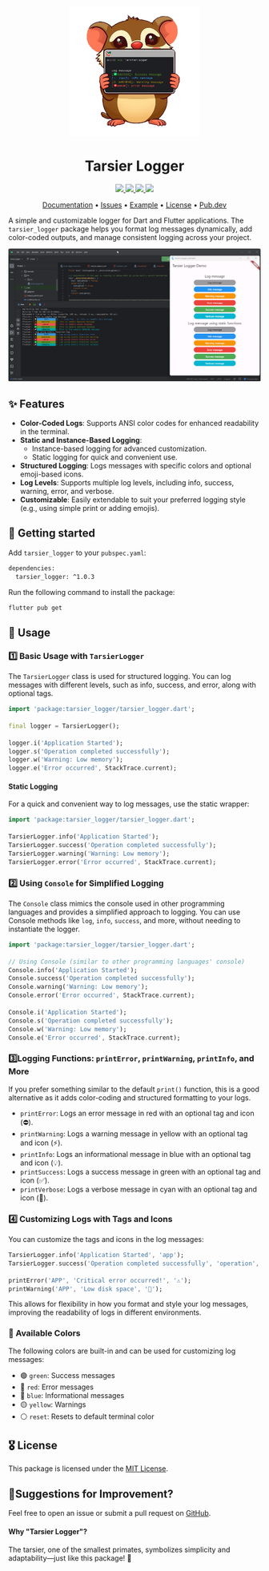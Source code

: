 <p align="center">
  <a href="https://pub.dev/packages/tarsier_logger">
    <img height="260" src="https://raw.githubusercontent.com/marianz-bonfire/tarsier_logger/master/assets/logo.png">
  </a>
  <h1 align="center">Tarsier Logger</h1>
</p>

<p align="center">
  <a href="https://pub.dev/packages/tarsier_logger">
    <img src="https://img.shields.io/pub/v/tarsier_logger?label=pub.dev&labelColor=333940&logo=dart">
  </a>
  <a href="https://pub.dev/packages/tarsier_logger/score">
    <img src="https://img.shields.io/pub/points/tarsier_logger?color=2E8B57&label=pub%20points">
  </a>
  <a href="https://github.com/marianz-bonfire/tarsier_logger/actions/workflows/dart.yml">
    <img src="https://github.com/marianz-bonfire/tarsier_logger/actions/workflows/dart.yml/badge.svg">
  </a>
  <a href="https://tarsier-marianz.blogspot.com">
    <img src="https://img.shields.io/static/v1?label=website&message=tarsier-marianz&labelColor=135d34&logo=blogger&logoColor=white&color=fd3a13">
  </a>
</p>

<p align="center">
  <a href="https://pub.dev/documentation/tarsier_logger/latest/">Documentation</a> •
  <a href="https://github.com/marianz-bonfire/tarsier_logger/issues">Issues</a> •
  <a href="https://github.com/marianz-bonfire/tarsier_logger/tree/master/example">Example</a> •
  <a href="https://github.com/marianz-bonfire/tarsier_logger/blob/master/LICENSE">License</a> •
  <a href="https://pub.dev/packages/tarsier_logger">Pub.dev</a>
</p>

A simple and customizable logger for Dart and Flutter applications. The `tarsier_logger` package helps you format log messages dynamically, add color-coded outputs, and manage consistent logging across your project.

<img src="https://raw.githubusercontent.com/marianz-bonfire/tarsier_logger/master/assets/demo.png">


## ✨ Features

- **Color-Coded Logs**: Supports ANSI color codes for enhanced readability in the terminal.
- **Static and Instance-Based Logging**:
  - Instance-based logging for advanced customization.
  - Static logging for quick and convenient use.
- **Structured Logging**: Logs messages with specific colors and optional emoji-based icons.
- **Log Levels**: Supports multiple log levels, including info, success, warning, error, and verbose.
- **Customizable**: Easily extendable to suit your preferred logging style (e.g., using simple print or adding emojis).


## 🚀 Getting started

Add `tarsier_logger` to your `pubspec.yaml`:
```bash
dependencies:
  tarsier_logger: ^1.0.3
```
Run the following command to install the package:
```bash
flutter pub get
```

## 📒 Usage

### 1️⃣ Basic Usage with `TarsierLogger`
The `TarsierLogger` class is used for structured logging. You can log messages with different levels, such as info, success, and error, along with optional tags.
```dart
import 'package:tarsier_logger/tarsier_logger.dart';

final logger = TarsierLogger();

logger.i('Application Started');
logger.s('Operation completed successfully');
logger.w('Warning: Low memory');
logger.e('Error occurred', StackTrace.current);
```

#### Static Logging
For a quick and convenient way to log messages, use the static wrapper:
```dart
import 'package:tarsier_logger/tarsier_logger.dart';

TarsierLogger.info('Application Started');
TarsierLogger.success('Operation completed successfully');
TarsierLogger.warning('Warning: Low memory');
TarsierLogger.error('Error occurred', StackTrace.current);
```
### 2️⃣ Using `Console` for Simplified Logging
The `Console` class mimics the console used in other programming languages and provides a simplified approach to logging. You can use Console methods like `log`, `info`, `success`, and more, without needing to instantiate the logger.

```dart
import 'package:tarsier_logger/tarsier_logger.dart';

// Using Console (similar to other programming languages' console)
Console.info('Application Started');
Console.success('Operation completed successfully');
Console.warning('Warning: Low memory');
Console.error('Error occurred', StackTrace.current);

Console.i('Application Started');
Console.s('Operation completed successfully');
Console.w('Warning: Low memory');
Console.e('Error occurred', StackTrace.current);

```

### 3️⃣Logging Functions: `printError`, `printWarning`, `printInfo`, and More

If you prefer something similar to the default `print()` function, this is a good alternative as it adds color-coding and structured formatting to your logs.
  - `printError`: Logs an error message in red with an optional tag and icon (⛔).
  - `printWarning`: Logs a warning message in yellow with an optional tag and icon (⚡).
  - `printInfo`: Logs an informational message in blue with an optional tag and icon (💡).
  - `printSuccess`: Logs a success message in green with an optional tag and icon (✅).
  - `printVerbose`: Logs a verbose message in cyan with an optional tag and icon (🚀).


### 4️⃣ Customizing Logs with Tags and Icons
You can customize the tags and icons in the log messages:
```dart
TarsierLogger.info('Application Started', 'app');
TarsierLogger.success('Operation completed successfully', 'operation', '✅');

printError('APP', 'Critical error occurred!', '⚠️');
printWarning('APP', 'Low disk space', '💾');
```

This allows for flexibility in how you format and style your log messages, improving the readability of logs in different environments.


### 🌈 Available Colors
The following colors are built-in and can be used for customizing log messages:

- 🟢 `green`: Success messages
- 🔴 `red`: Error messages
- 🔵 `blue`: Informational messages
- 🟡 `yellow`: Warnings
- ⚪ `reset`: Resets to default terminal color

## 🎖️ License
This package is licensed under the [MIT License](https://mit-license.org/).

## 🐞Suggestions for Improvement?
Feel free to open an issue or submit a pull request on [GitHub](https://github.com/marianz-bonfire/tarsier_logger).

#### Why "Tarsier Logger"?
The tarsier, one of the smallest primates, symbolizes simplicity and adaptability—just like this package! 🐒
